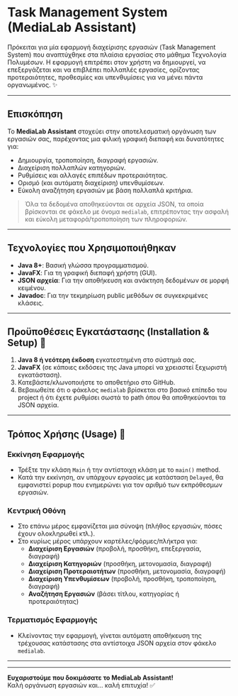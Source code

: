 # Task Management System (MediaLab Assistant)

Πρόκειται για μία εφαρμογή διαχείρισης εργασιών (Task Management System) που αναπτύχθηκε στα πλαίσια εργασίας στο μάθημα Τεχνολογία Πολυμέσων. Η εφαρμογή επιτρέπει στον χρήστη να δημιουργεί, να επεξεργάζεται και να επιβλέπει πολλαπλές εργασίες, ορίζοντας προτεραιότητες, προθεσμίες και υπενθυμίσεις για να μένει πάντα οργανωμένος. ✨

---

## Επισκόπηση
Το **MediaLab Assistant** στοχεύει στην αποτελεσματική οργάνωση των εργασιών σας, παρέχοντας μια φιλική γραφική διεπαφή και δυνατότητες για:
- Δημιουργία, τροποποίηση, διαγραφή εργασιών.  
- Διαχείριση πολλαπλών κατηγοριών.  
- Ρυθμίσεις και αλλαγές επιπέδων προτεραιότητας.  
- Ορισμό (και αυτόματη διαχείριση) υπενθυμίσεων.  
- Εύκολη αναζήτηση εργασιών με βάση πολλαπλά κριτήρια.

> Όλα τα δεδομένα αποθηκεύονται σε αρχεία JSON, τα οποία βρίσκονται σε φάκελο με όνομα `medialab`, επιτρέποντας την ασφαλή και εύκολη μεταφορά/τροποποίηση των πληροφοριών.

---


## Τεχνολογίες που Χρησιμοποιήθηκαν
- **Java 8+**: Βασική γλώσσα προγραμματισμού.  
- **JavaFX**: Για τη γραφική διεπαφή χρήστη (GUI).  
- **JSON αρχεία**: Για την αποθήκευση και ανάκτηση δεδομένων σε μορφή κειμένου.  
- **Javadoc**: Για την τεκμηρίωση public μεθόδων σε συγκεκριμένες κλάσεις.

---

## Προϋποθέσεις Εγκατάστασης (Installation & Setup) 🔧
1. **Java 8 ή νεότερη έκδοση** εγκατεστημένη στο σύστημά σας.  
2. **JavaFX** (σε κάποιες εκδόσεις της Java μπορεί να χρειαστεί ξεχωριστή εγκατάσταση).  
3. Κατεβάστε/κλωνοποιήστε το αποθετήριο στο GitHub.  
4. Βεβαιωθείτε ότι ο φάκελος `medialab` βρίσκεται στο βασικό επίπεδο του project ή ότι έχετε ρυθμίσει σωστά το path όπου θα αποθηκεύονται τα JSON αρχεία.

---

## Τρόπος Χρήσης (Usage) 📝

### Εκκίνηση Εφαρμογής
- Τρέξτε την κλάση `Main` ή την αντίστοιχη κλάση με το `main()` method.  
- Κατά την εκκίνηση, αν υπάρχουν εργασίες με κατάσταση `Delayed`, θα εμφανιστεί popup που ενημερώνει για τον αριθμό των εκπρόθεσμων εργασιών.

### Κεντρική Οθόνη
- Στο επάνω μέρος εμφανίζεται μια σύνοψη (πλήθος εργασιών, πόσες έχουν ολοκληρωθεί κτλ.).  
- Στο κυρίως μέρος υπάρχουν καρτέλες/φόρμες/πλήκτρα για:  
  - **Διαχείριση Εργασιών** (προβολή, προσθήκη, επεξεργασία, διαγραφή)  
  - **Διαχείριση Κατηγοριών** (προσθήκη, μετονομασία, διαγραφή)  
  - **Διαχείριση Προτεραιοτήτων** (προσθήκη, μετονομασία, διαγραφή)  
  - **Διαχείριση Υπενθυμίσεων** (προβολή, προσθήκη, τροποποίηση, διαγραφή)  
  - **Αναζήτηση Εργασιών** (βάσει τίτλου, κατηγορίας ή προτεραιότητας)

### Τερματισμός Εφαρμογής
- Κλείνοντας την εφαρμογή, γίνεται αυτόματη αποθήκευση της τρέχουσας κατάστασης στα αντίστοιχα JSON αρχεία στον φάκελο `medialab`.

---

---

**Ευχαριστούμε που δοκιμάσατε το MediaLab Assistant!**  
Καλή οργάνωση εργασιών και… καλή επιτυχία! ✅
